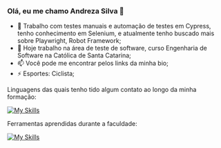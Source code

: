 ### Olá, eu me chamo Andreza Silva 👋


- 🔭 Trabalho com testes manuais e automação de testes em Cypress, tenho conhecimento em Selenium, e atualmente tenho buscado mais sobre Playwright, Robot Framework;
- 🌱 Hoje trabalho na área de teste de software, curso Engenharia de Software na Católica de Santa Catarina;
- 📫 Você pode me encontrar pelos links da minha bio;
- ⚡ Esportes: Ciclista;

Linguagens das quais tenho tido algum contato ao longo da minha formação: 

[![My Skills](https://skillicons.dev/icons?i=js,html,css,java,c)](https://skillicons.dev)

Ferramentas aprendidas durante a faculdade:

[![My Skills](https://skillicons.dev/icons?i=docker,figma,linux,nginx,vscode,eclipse,git,idea)](https://skillicons.dev)
